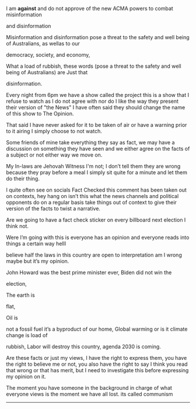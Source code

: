 I am **against** and do not approve of the new ACMA powers to combat misinformation

and disinformation

Misinformation and disinformation pose a threat to the safety and well being of Australians, as wellas to our

democracy, society, and economy,


What a load of rubbish, these words (pose a threat to the safety and well being of Australians) are Just that

disinformation.

Every night from 6pm we have a show called the project this is a show that I refuse to watch as I do
not agree with nor do I like the way they present their version of "the News" I have often said they
should change the name of this show to The Opinion.

That said I have never asked for it to be taken of air or have a warning prior to it airing I simply
choose to not watch.

Some friends of mine take everything they say as fact, we may have a discussion on something they
have seen and we either agree on the facts of a subject or not either way we move on.

My In-laws are Jehovah Witness I'm not; I don’t tell them they are wrong because they pray before a
meal I simply sit quite for a minute and let them do their thing.

I quite often see on socials Fact Checked this comment has been taken out on contexts, hey hang on
isn’t this what the news channels and political opponents do on a regular basis take things out of
context to give their version of the facts to twist a narrative.

Are we going to have a fact check sticker on every billboard next election I think not.


Were I’m going with this is everyone has an opinion and everyone reads into things a certain way hellI

believe half the laws in this country are open to interpretation am I wrong maybe but it’s my opinion.


John Howard was the best prime minister ever, Biden did not win the


election,


The earth is


flat,


Oil is


not a fossil fuel it’s a byproduct of our home, Global warming or is it climate change is load of

rubbish, Labor will destroy this country, agenda 2030 is coming.

Are these facts or just my views, I have the right to express them, you have the right to believe me or
not, you also have the right to say I think you read that wrong or that has merit, but I need to
investigate this before expressing my opinion on it.

The moment you have someone in the background in charge of what everyone views is the moment
we have all lost. its called communism


-----

